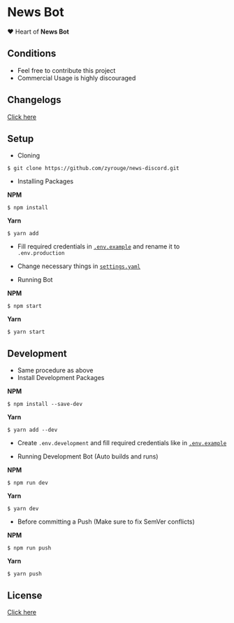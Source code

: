 # News Bot

❤️ Heart of **News Bot**

## Conditions

-   Feel free to contribute this project
-   Commercial Usage is highly discouraged

## Changelogs

[Click here](changelogs.md)

## Setup

-   Cloning

```console
$ git clone https://github.com/zyrouge/news-discord.git
```

-   Installing Packages

**NPM**

```console
$ npm install
```

**Yarn**

```console
$ yarn add
```

-   Fill required credentials in [`.env.example`](.env.example) and rename it to `.env.production`

-   Change necessary things in [`settings.yaml`](settings.yaml)

-   Running Bot

**NPM**

```console
$ npm start
```

**Yarn**

```console
$ yarn start
```

## Development

-   Same procedure as above
-   Install Development Packages

**NPM**

```console
$ npm install --save-dev
```

**Yarn**

```console
$ yarn add --dev
```

-   Create `.env.development` and fill required credentials like in [`.env.example`](.env.example)

-   Running Development Bot (Auto builds and runs)

**NPM**

```console
$ npm run dev
```

**Yarn**

```console
$ yarn dev
```

-   Before committing a Push (Make sure to fix SemVer conflicts)

**NPM**

```console
$ npm run push
```

**Yarn**

```console
$ yarn push
```

## License

[Click here](LICENSE)
